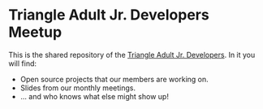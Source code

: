 # Triangle Adult Jr. Developers Meetup

This is the shared repository of the [Triangle Adult Jr. Developers](https://www.meetup.com/preview/Triangle-Adult-Junior-Developers/). In it you will find:

 * Open source projects that our members are working on.
 * Slides from our monthly meetings.
 * ... and who knows what else might show up!
